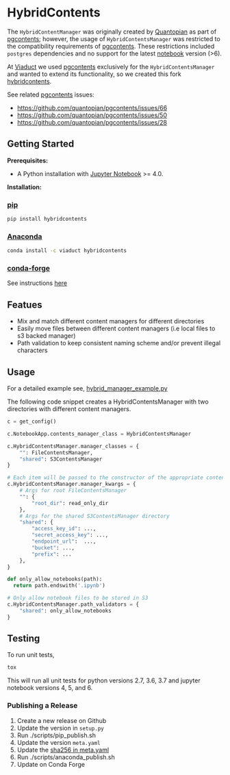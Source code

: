 HybridContents
======================

The `HybridContentManager` was originally created by [Quantopian](https://www.quantopian.com/) as part of [pgcontents](https://github.com/quantopian/pgcontents); however, the usage of `HybridContentsManager` was restricted to the compatibility requirements of [pgcontents](https://github.com/quantopian/pgcontents). These restrictions included `postgres` dependencies and no support for the latest [notebook](https://pypi.org/project/notebook/) version (>6).

At [Viaduct](https://viaduct.ai) we used [pgcontents](https://github.com/quantopian/pgcontents) exclusively for the `HybridContentsManager` and wanted to extend its functionality, so we created this fork [hybridcontents](https://github.com/viaduct-ai/hybridcontents).

See related [pgcontents](https://github.com/quantopian/pgcontents) issues:
- https://github.com/quantopian/pgcontents/issues/66
- https://github.com/quantopian/pgcontents/issues/50
- https://github.com/quantopian/pgcontents/issues/28

Getting Started
---------------
**Prerequisites:**
 - A Python installation with [Jupyter Notebook](https://github.com/jupyter/notebook) >= 4.0.

**Installation:**

### [pip](https://pypi.org/project/hybridcontents/)
```bash
pip install hybridcontents
```
### [Anaconda](https://anaconda.org/viaduct/hybridcontents)
```bash
conda install -c viaduct hybridcontents
```
### [conda-forge](https://github.com/conda-forge/hybridcontents-feedstock)
See instructions [here](https://github.com/conda-forge/hybridcontents-feedstock#installing-hybridcontents)

Featues
-----
- Mix and match different content managers for different directories 
- Easily move files between different content managers (i.e local files to s3 backed manager) 
- Path validation to keep consistent naming scheme and/or prevent illegal characters

Usage
-----
For a detailed example see, [hybrid_manager_example.py](https://github.com/viaduct-ai/hybridcontents/blob/master/examples/hybrid_manager_example.py)

The following code snippet creates a HybridContentsManager with two directories with different content managers. 

```python
c = get_config()

c.NotebookApp.contents_manager_class = HybridContentsManager

c.HybridContentsManager.manager_classes = {
    "": FileContentsManager,
    "shared": S3ContentsManager
}

# Each item will be passed to the constructor of the appropriate content manager.
c.HybridContentsManager.manager_kwargs = {
    # Args for root FileContentsManager
    "": {
        "root_dir": read_only_dir
    },
    # Args for the shared S3ContentsManager directory
    "shared": {
        "access_key_id": ...,
        "secret_access_key": ...,
        "endpoint_url":  ...,
        "bucket": ...,
        "prefix": ...
    },
}

def only_allow_notebooks(path):
  return path.endswith('.ipynb')

# Only allow notebook files to be stored in S3
c.HybridContentsManager.path_validators = {
    "shared": only_allow_notebooks
}
```


Testing
-------
To run unit tests, 

```bash
tox
```

This will run all unit tests for python versions 2.7, 3.6, 3.7 and jupyter notebook versions 4, 5, and 6.

### Publishing a Release

1. Create a new release on Github
2. Update the version in `setup.py`
3. Run ./scripts/pip_publish.sh
4. Update the version `meta.yaml`
5. Update the [sha256 in meta.yaml](https://github.com/conda-forge/staged-recipes/wiki/Frequently-asked-questions#2-how-do-i-populate-the-hash-field)
6. Run ./scripts/anaconda_publish.sh
7. Update on Conda Forge
